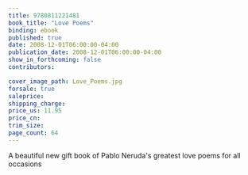 ```yaml
---
title: 9780811221481
book_title: "Love Poems"
binding: ebook
published: true
date: 2008-12-01T06:00:00-04:00
publication_date: 2008-12-01T06:00:00-04:00
show_in_forthcoming: false
contributors:

cover_image_path: Love_Poems.jpg
forsale: true
saleprice:
shipping_charge:
price_us: 11.95
price_cn:
trim_size:
page_count: 64
---
```

A beautiful new gift book of Pablo Neruda's greatest love poems for all occasions

